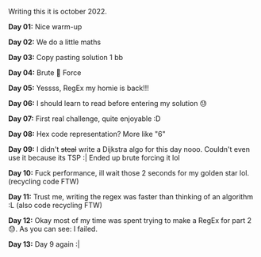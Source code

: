 Writing this it is october 2022.

**Day 01:** Nice warm-up

**Day 02:** We do a little maths

**Day 03:** Copy pasting solution 1 bb

**Day 04:** Brute 👏 Force

**Day 05:** Yessss, RegEx my homie is back!!!

**Day 06:** I should learn to read before entering my solution 😓

**Day 07:** First real challenge, quite enjoyable :D

**Day 08:** Hex code representation? More like "6"

**Day 09:** I didn't ~~steal~~ write a Dijkstra algo for this day nooo. Couldn't even use it because its TSP :|  Ended up brute forcing it lol

**Day 10:** Fuck performance, ill wait those 2 seconds for my golden star lol. (recycling code FTW)

**Day 11:** Trust me, writing the regex was faster than thinking of an algorithm :L (also code recycling FTW)

**Day 12:** Okay most of my time was spent trying to make a RegEx for part 2 😓. As you can see: I failed.

**Day 13:** Day 9 again :|